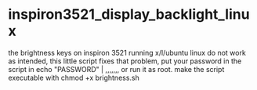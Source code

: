 inspiron3521_display_backlight_linux
====================================
the brightness keys on inspiron 3521 running x/l/ubuntu linux do not work as intended,
this little script fixes that problem, put your password in the script in 
echo "PASSWORD" | ,,,,,,,
or run it as root. 
make the script executable with  chmod +x brightness.sh
